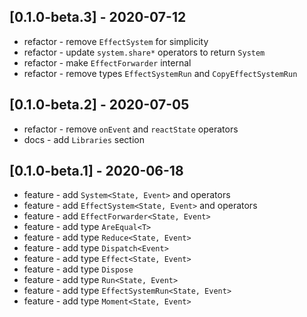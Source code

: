 ## [0.1.0-beta.3] - 2020-07-12

* refactor - remove `EffectSystem` for simplicity
* refactor - update `system.share*` operators to return `System` 
* refactor - make `EffectForwarder` internal
* refactor - remove types `EffectSystemRun` and `CopyEffectSystemRun`

## [0.1.0-beta.2] - 2020-07-05

* refactor - remove `onEvent` and `reactState` operators
* docs - add `Libraries` section

## [0.1.0-beta.1] - 2020-06-18

* feature - add `System<State, Event>` and operators
* feature - add `EffectSystem<State, Event>` and operators
* feature - add `EffectForwarder<State, Event>`
* feature - add type `AreEqual<T>`
* feature - add type `Reduce<State, Event>`
* feature - add type `Dispatch<Event>`
* feature - add type `Effect<State, Event>`
* feature - add type `Dispose`
* feature - add type `Run<State, Event>`
* feature - add type `EffectSystemRun<State, Event>`
* feature - add type `Moment<State, Event> `
